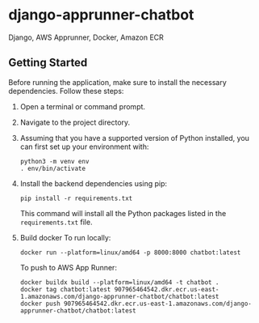 # django-apprunner-chatbot

Django, AWS Apprunner, Docker, Amazon ECR

## Getting Started
Before running the application, make sure to install the necessary dependencies. Follow these steps:

1. Open a terminal or command prompt.
2. Navigate to the project directory.

3. Assuming that you have a supported version of Python installed, you can first set up your environment with:
   ```
   python3 -m venv env
   . env/bin/activate
   ```

4. Install the backend dependencies using pip:
   ```
   pip install -r requirements.txt
   ```
   This command will install all the Python packages listed in the `requirements.txt` file.

5. Build docker
   To run locally:
   ```
   docker run --platform=linux/amd64 -p 8000:8000 chatbot:latest
   ```

   To push to AWS App Runner:
   ```
   docker buildx build --platform=linux/amd64 -t chatbot .
   docker tag chatbot:latest 907965464542.dkr.ecr.us-east-1.amazonaws.com/django-apprunner-chatbot/chatbot:latest
   docker push 907965464542.dkr.ecr.us-east-1.amazonaws.com/django-apprunner-chatbot/chatbot:latest
   ```

